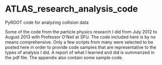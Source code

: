 ATLAS_research_analysis_code
============================

PyROOT code for analyzing collision data

Some of the code from the particle physics research I did from July 2012 to August 2013 with Professor O'Neil at SFU. The code included here is by no means comprehensive.
Only a few scripts from many were selected to be posted here in order to provide code samples that are representative to the types of analysis I did.
A report of what I learned and did is summarized in the pdf file. The appendix also contain some sample code.
